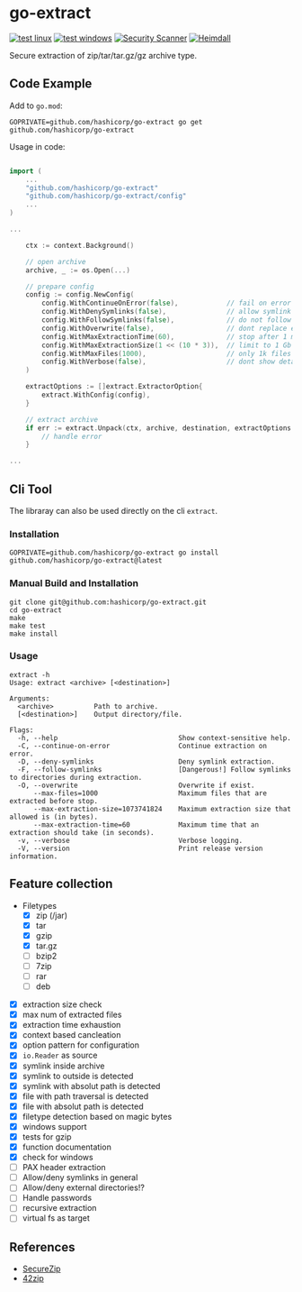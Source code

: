 # go-extract

[![test linux](https://github.com/hashicorp/go-extract/actions/workflows/test-linux.yml/badge.svg)](https://github.com/hashicorp/go-extract/actions/workflows/test-linux.yml) [![test windows](https://github.com/hashicorp/go-extract/actions/workflows/test-windows.yml/badge.svg)](https://github.com/hashicorp/go-extract/actions/workflows/test-windows.yml) [![Security Scanner](https://github.com/hashicorp/go-extract/actions/workflows/secscan.yml/badge.svg)](https://github.com/hashicorp/go-extract/actions/workflows/secscan.yml) [![Heimdall](https://heimdall.hashicorp.services/api/v1/assets/go-extract/badge.svg?key=ad16a37b0882cb2e792c11a031b139227b23eabe137ddf2b19d10028bcdb79a8)](https://heimdall.hashicorp.services/site/assets/go-extract)

Secure extraction of zip/tar/tar.gz/gz archive type.

## Code Example

Add to `go.mod`:

```cli
GOPRIVATE=github.com/hashicorp/go-extract go get github.com/hashicorp/go-extract
```

Usage in code:

```go

import (
    ...
    "github.com/hashicorp/go-extract"
    "github.com/hashicorp/go-extract/config"
    ...
)

...

    ctx := context.Background()

    // open archive
    archive, _ := os.Open(...)

    // prepare config
    config := config.NewConfig(
        config.WithContinueOnError(false),            // fail on error
        config.WithDenySymlinks(false),               // allow symlink creation
        config.WithFollowSymlinks(false),             // do not follow symlinks during creation
        config.WithOverwrite(false),                  // dont replace existing files
        config.WithMaxExtractionTime(60),             // stop after 1 minute
        config.WithMaxExtractionSize(1 << (10 * 3)),  // limit to 1 Gb
        config.WithMaxFiles(1000),                    // only 1k files maximum
        config.WithVerbose(false),                    // dont show details
    )

    extractOptions := []extract.ExtractorOption{
        extract.WithConfig(config),
    }

    // extract archive
    if err := extract.Unpack(ctx, archive, destination, extractOptions...); err != nil {
        // handle error
    }

...

```

## Cli Tool

The libraray can also be used directly on the cli `extract`.

### Installation

```cli
GOPRIVATE=github.com/hashicorp/go-extract go install github.com/hashicorp/go-extract@latest
```

### Manual Build and Installation

```cli
git clone git@github.com:hashicorp/go-extract.git
cd go-extract
make
make test
make install
```

### Usage

```cli
extract -h
Usage: extract <archive> [<destination>]

Arguments:
  <archive>          Path to archive.
  [<destination>]    Output directory/file.

Flags:
  -h, --help                              Show context-sensitive help.
  -C, --continue-on-error                 Continue extraction on error.
  -D, --deny-symlinks                     Deny symlink extraction.
  -F, --follow-symlinks                   [Dangerous!] Follow symlinks to directories during extraction.
  -O, --overwrite                         Overwrite if exist.
      --max-files=1000                    Maximum files that are extracted before stop.
      --max-extraction-size=1073741824    Maximum extraction size that allowed is (in bytes).
      --max-extraction-time=60            Maximum time that an extraction should take (in seconds).
  -v, --verbose                           Verbose logging.
  -V, --version                           Print release version information.
```

## Feature collection

- Filetypes
  - [x] zip (/jar)
  - [x] tar
  - [x] gzip
  - [x] tar.gz
  - [ ] bzip2
  - [ ] 7zip
  - [ ] rar
  - [ ] deb
- [x] extraction size check
- [x] max num of extracted files
- [x] extraction time exhaustion
- [x] context based cancleation
- [x] option pattern for configuration
- [x] `io.Reader` as source
- [x] symlink inside archive
- [x] symlink to outside is detected
- [x] symlink with absolut path is detected
- [x] file with path traversal is detected
- [x] file with absolut path is detected
- [x] filetype detection based on magic bytes
- [x] windows support
- [x] tests for gzip
- [x] function documentation
- [x] check for windows
- [ ] PAX header extraction
- [ ] Allow/deny symlinks in general
- [ ] Allow/deny external directories!?
- [ ] Handle passwords
- [ ] recursive extraction
- [ ] virtual fs as target

## References

- [SecureZip](https://pypi.org/project/SecureZip/)
- [42zip](https://www.unforgettable.dk/)

